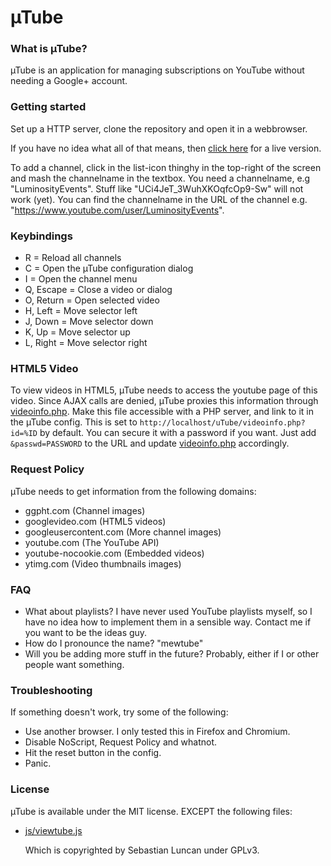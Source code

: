 µTube
=====

### What is µTube?
µTube is an application for managing subscriptions on YouTube without needing a Google+ account.

### Getting started
Set up a HTTP server, clone the repository and open it in a webbrowser.

If you have no idea what all of that means, then [click here](http://polyfloyd.github.io/uTube/) for a live version.

To add a channel, click in the list-icon thinghy in the top-right of the screen and mash the channelname in the textbox.
You need a channelname, e.g "LuminosityEvents". Stuff like "UCi4JeT_3WuhXKOqfcOp9-Sw" will not work (yet). You can find the channelname in the URL of the channel e.g. "https://www.youtube.com/user/LuminosityEvents".

### Keybindings
 *  R = Reload all channels
 *  C = Open the µTube configuration dialog
 *  I = Open the channel menu
 *  Q, Escape = Close a video or dialog
 *  O, Return = Open selected video
 *  H, Left = Move selector left
 *  J, Down = Move selector down
 *  K, Up = Move selector up
 *  L, Right = Move selector right

### HTML5 Video
To view videos in HTML5, µTube needs to access the youtube page of this video.
Since AJAX calls are denied, µTube proxies this information through [videoinfo.php](videoinfo.php).
Make this file accessible with a PHP server, and link to it in the µTube config.
This is set to `http://localhost/uTube/videoinfo.php?id=%ID` by default.
You can secure it with a password if you want. Just add `&passwd=PASSWORD` to the URL and update [videoinfo.php](videoinfo.php) accordingly.

### Request Policy
µTube needs to get information from the following domains:
 *  ggpht.com (Channel images)
 *  googlevideo.com (HTML5 videos)
 *  googleusercontent.com (More channel images)
 *  youtube.com (The YouTube API)
 *  youtube-nocookie.com (Embedded videos)
 *  ytimg.com (Video thumbnails images)

### FAQ
 *  What about playlists?
    I have never used YouTube playlists myself, so I have no idea how to implement them in a sensible way. Contact me if you want to be the ideas guy.
 *  How do I pronounce the name?
    "mewtube"
 *  Will you be adding more stuff in the future?
    Probably, either if I or other people want something.

### Troubleshooting
If something doesn't work, try some of the following:
 *  Use another browser. I only tested this in Firefox and Chromium.
 *  Disable NoScript, Request Policy and whatnot.
 *  Hit the reset button in the config.
 *  Panic.

### License
µTube is available under the MIT license. EXCEPT the following files:
 *  [js/viewtube.js](js/viewtube.js)

    Which is copyrighted by Sebastian Luncan under GPLv3.

